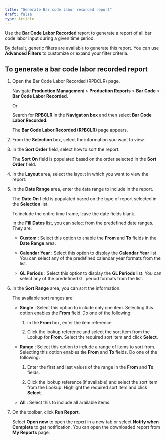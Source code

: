 ```yaml
---
title: "Generate Bar code labor recorded report"
draft: false
type: Article
---
```


Use the **Bar Code Labor Recorded** report to generate a report of all bar code labor input during a given time period.

By default, generic filters are available to generate this report. You can use **Advanced Filters** to customize or expand your filter criteria. 

## To generate a bar code labor recorded report

1. Open the Bar Code Labor Recorded (RPBCLR) page.

    Navigate **Production Management** > **Production Reports** > **Bar Code** > **Bar Code Labor Recorded**.

    Or

    Search for **RPBCLR** in the **Navigation box** and then select **Bar Code Labor Recorded**.

    The **Bar Code Labor Recorded (RPBCLR)** page appears.

2. From the **Selection** box, select the information you want to view.

3. In the **Sort Order** field, select how to sort the report.

    The **Sort On** field is populated based on the order selected in the **Sort Order** field.

4. In the **Layout** area, select the layout in which you want to view the report.

5. In the **Date Range** area, enter the data range to include in the report.

    The **Date On** field is populated based on the type of report selected in the **Selection** list.

    To include the entire time frame, leave the date fields blank.

    In the **Fill Dates** list, you can select from the predefined date ranges. They are:

    - **Custom** : Select this option to enable the **From** and **To** fields in the **Date Range** area.

    - **Calendar Year** : Select this option to display the **Calendar Year** list. You can select any of the predefined calendar year formats from the list.

    - **GL Periods** : Select this option to display the **GL Periods** list. You can select any of the predefined GL period formats from the list.

6. In the **Sort Range** area, you can sort the information.

    The available sort ranges are:

    - **Single** : Select this option to include only one item. Selecting this option enables the **From** field. Do one of the following:

        1. In the **From** box, enter the item reference

        2. Click the lookup reference and select the sort item from the Lookup for **From**. Select the required sort item and click **Select**.

    - **Range** : Select this option to include a range of items to sort from. Selecting this option enables the **From** and **To** fields. Do one of the following:

        1. Enter the first and last values of the range in the **From** and **To** fields.

        2. Click the lookup reference (if available) and select the sort item from the Lookup. Highlight the required sort item and click **Select**.

    - **All** : Select this to include all available items.

7. On the toolbar, click **Run Report**.

    Select **Open now** to open the report in a new tab or select **Notify when Complete** to get notification. You can open the downloaded report from **My Reports** page.

​